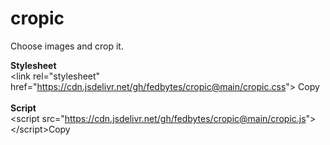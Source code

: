 # cropic
Choose images and crop it.

<b>Stylesheet</b><br>
&lt;link rel="stylesheet" href="https://cdn.jsdelivr.net/gh/fedbytes/cropic@main/cropic.css"&gt; <copy-button target-text="<link rel='stylesheet' href='https://cdn.jsdelivr.net/gh/fedbytes/cropic@main/cropic.css'>">Copy</copy-button>
<br><br>
<b>Script</b><br>
&lt;script src="https://cdn.jsdelivr.net/gh/fedbytes/cropic@main/cropic.js"&gt; &lt;/script&gt;<copy-button target-text="<script src='https://cdn.jsdelivr.net/gh/fedbytes/cropic@main/cropic.js'></script>">Copy</copy-button>
